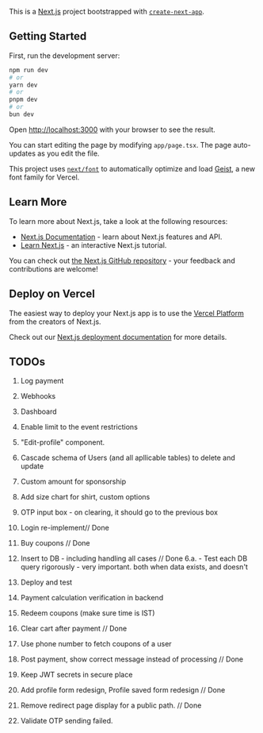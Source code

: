 This is a [Next.js](https://nextjs.org) project bootstrapped with [`create-next-app`](https://nextjs.org/docs/app/api-reference/cli/create-next-app).

## Getting Started

First, run the development server:

```bash
npm run dev
# or
yarn dev
# or
pnpm dev
# or
bun dev
```

Open [http://localhost:3000](http://localhost:3000) with your browser to see the result.

You can start editing the page by modifying `app/page.tsx`. The page auto-updates as you edit the file.

This project uses [`next/font`](https://nextjs.org/docs/app/building-your-application/optimizing/fonts) to automatically optimize and load [Geist](https://vercel.com/font), a new font family for Vercel.

## Learn More

To learn more about Next.js, take a look at the following resources:

- [Next.js Documentation](https://nextjs.org/docs) - learn about Next.js features and API.
- [Learn Next.js](https://nextjs.org/learn) - an interactive Next.js tutorial.

You can check out [the Next.js GitHub repository](https://github.com/vercel/next.js) - your feedback and contributions are welcome!

## Deploy on Vercel

The easiest way to deploy your Next.js app is to use the [Vercel Platform](https://vercel.com/new?utm_medium=default-template&filter=next.js&utm_source=create-next-app&utm_campaign=create-next-app-readme) from the creators of Next.js.

Check out our [Next.js deployment documentation](https://nextjs.org/docs/app/building-your-application/deploying) for more details.


## TODOs

1. Log payment
2. Webhooks
4. Dashboard
9. Enable limit to the event restrictions
20. "Edit-profile" component. 
22. Cascade schema of Users (and all apllicable tables) to delete and update

13. Custom amount for sponsorship
14. Add size chart for shirt, custom options
16. OTP input box - on clearing, it should go to the previous box

3. Login re-implement// Done

5. Buy coupons // Done
6. Insert to DB - including handling all cases // Done
   6.a. - Test each DB query rigorously - very important. both when data exists, and doesn't
7. Deploy and test
8. Payment calculation verification in backend

10. Redeem coupons (make sure time is IST)
11. Clear cart after payment // Done
12. Use phone number to fetch coupons of a user

15. Post payment, show correct message instead of processing // Done

17. Keep JWT secrets in secure place
18. Add profile form redesign, Profile saved form redesign // Done
19. Remove redirect page display for a public path.  // Done

21. Validate OTP sending failed. 
